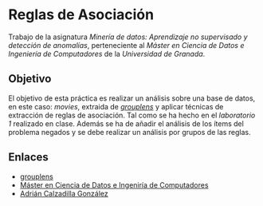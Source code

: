 # Reglas de Asociación

Trabajo de la asignatura *Minería de datos: Aprendizaje no supervisado y detección de anomalías*, perteneciente al *Máster en Ciencia de Datos e Ingeniería de Computadores* de la *Universidad de Granada*.

## Objetivo

El objetivo de esta práctica es realizar un análisis sobre una base de datos, en este caso: *movies*, extraida de [*grouplens*](https://grouplens.org/datasets/movielens/) y aplicar técnicas de extracción de reglas de asociación. Tal como se ha hecho en el *laboratorio 1* realizado en clase. Además se ha de añadir el análisis de los ítems del problema negados y se debe realizar un análisis por grupos de las reglas.

## Enlaces

* [grouplens](https://grouplens.org/)
* [Máster en Ciencia de Datos e Ingeniría de Computadores](http://masteres.ugr.es/datcom/)
* [Adrián Calzadilla González](http://adcalzadilla.github.io/)
